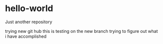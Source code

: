 # hello-world
Just another repository

trying new git hub
this is testing on the new branch
trying to figure out what i have accomplished
